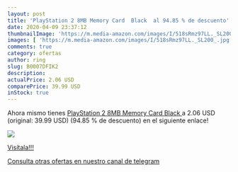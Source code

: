 ```yaml
---
layout: post
title: 'PlayStation 2 8MB Memory Card  Black  al 94.85 % de descuento'
date: 2020-04-09 23:37:12
thumbnailImage: 'https://m.media-amazon.com/images/I/518sRmz97LL._SL200_.jpg'
images: [ 'https://m.media-amazon.com/images/I/518sRmz97LL._SL200_.jpg' ]
comments: true
category: ofertas
author: ring
slug: B0007DFIK2
description:
actualPrice: 2.06 USD
comparePrice: 39.99 USD
inStock: true
---
```


Ahora mismo tienes [PlayStation 2 8MB Memory Card  Black ](https://www.amazon.com/dp/B0007DFIK2/?tag=redken08-20) a 2.06 USD (original: 39.99 USD) (94.85 %  de descuento) en el siguiente enlace!

[![](https://m.media-amazon.com/images/I/518sRmz97LL._SL200_.jpg)](https://www.amazon.com/dp/B0007DFIK2/?tag=redken08-20)

[Visítala!!!](https://www.amazon.com/dp/B0007DFIK2/?tag=redken08-20)

[Consulta otras ofertas en nuestro canal de telegram](https://t.me/s/ofertas25)
